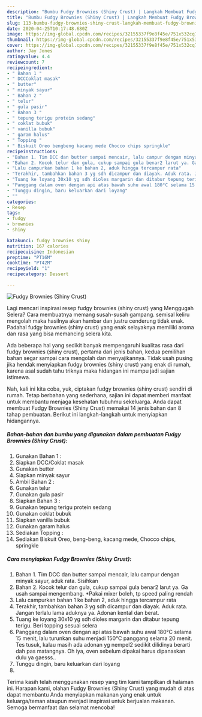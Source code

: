 ```yaml
---
description: "Bumbu Fudgy Brownies (Shiny Crust) | Langkah Membuat Fudgy Brownies (Shiny Crust) Yang Sedap"
title: "Bumbu Fudgy Brownies (Shiny Crust) | Langkah Membuat Fudgy Brownies (Shiny Crust) Yang Sedap"
slug: 113-bumbu-fudgy-brownies-shiny-crust-langkah-membuat-fudgy-brownies-shiny-crust-yang-sedap
date: 2020-04-25T10:17:48.680Z
image: https://img-global.cpcdn.com/recipes/32155337f9e8f45e/751x532cq70/fudgy-brownies-shiny-crust-foto-resep-utama.jpg
thumbnail: https://img-global.cpcdn.com/recipes/32155337f9e8f45e/751x532cq70/fudgy-brownies-shiny-crust-foto-resep-utama.jpg
cover: https://img-global.cpcdn.com/recipes/32155337f9e8f45e/751x532cq70/fudgy-brownies-shiny-crust-foto-resep-utama.jpg
author: Jay Jones
ratingvalue: 4.4
reviewcount: 7
recipeingredient:
- " Bahan 1 "
- " DCCCoklat masak"
- " butter"
- " minyak sayur"
- " Bahan 2 "
- " telur"
- " gula pasir"
- " Bahan 3 "
- " tepung terigu protein sedang"
- " coklat bubuk"
- " vanilla bubuk"
- " garam halus"
- " Topping "
- " Biskuit Oreo bengbeng kacang mede Chocco chips springkle"
recipeinstructions:
- "Bahan 1. Tim DCC dan butter sampai mencair, lalu campur dengan minyak sayur, aduk rata. Sisihkan"
- "Bahan 2. Kocok telur dan gula, cukup sampai gula benar2 larut ya. Ga usah sampai mengembang. *Pakai mixer boleh, tp speed paling rendah"
- "Lalu campurkan bahan 1 ke bahan 2, aduk hingga tercampur rata"
- "Terakhir, tambahkan bahan 3 yg sdh dicampur dan diayak. Aduk rata. Jangan terlalu lama aduknya ya. Adonan kental dan berat."
- "Tuang ke loyang 30x10 yg sdh dioles margarin dan ditabur tepung terigu. Beri topping sesuai selera"
- "Panggang dalam oven dengan api atas bawah suhu awal 180°C selama 15 menit, lalu turunkan suhu menjadi 150°C panggang selama 20 menit. Tes tusuk, kalau masih ada adonan yg nempel2 sedikit dilidinya berarti dah pas matangnya. Oh iya, oven sebelum dipakai harus dipanaskan dulu ya gaesss.."
- "Tunggu dingin, baru keluarkan dari loyang"
- ""
categories:
- Resep
tags:
- fudgy
- brownies
- shiny

katakunci: fudgy brownies shiny 
nutrition: 167 calories
recipecuisine: Indonesian
preptime: "PT16M"
cooktime: "PT42M"
recipeyield: "1"
recipecategory: Dessert

---
```



![Fudgy Brownies (Shiny Crust)](https://img-global.cpcdn.com/recipes/32155337f9e8f45e/751x532cq70/fudgy-brownies-shiny-crust-foto-resep-utama.jpg)

Lagi mencari inspirasi resep fudgy brownies (shiny crust) yang Menggugah Selera? Cara membuatnya memang susah-susah gampang. semisal keliru mengolah maka hasilnya akan hambar dan justru cenderung tidak enak. Padahal fudgy brownies (shiny crust) yang enak selayaknya memiliki aroma dan rasa yang bisa memancing selera kita.



Ada beberapa hal yang sedikit banyak mempengaruhi kualitas rasa dari fudgy brownies (shiny crust), pertama dari jenis bahan, kedua pemilihan bahan segar sampai cara mengolah dan menyajikannya. Tidak usah pusing jika hendak menyiapkan fudgy brownies (shiny crust) yang enak di rumah, karena asal sudah tahu triknya maka hidangan ini mampu jadi sajian istimewa.


Nah, kali ini kita coba, yuk, ciptakan fudgy brownies (shiny crust) sendiri di rumah. Tetap berbahan yang sederhana, sajian ini dapat memberi manfaat untuk membantu menjaga kesehatan tubuhmu sekeluarga. Anda dapat membuat Fudgy Brownies (Shiny Crust) memakai 14 jenis bahan dan 8 tahap pembuatan. Berikut ini langkah-langkah untuk menyiapkan hidangannya.

<!--inarticleads1-->

##### Bahan-bahan dan bumbu yang digunakan dalam pembuatan Fudgy Brownies (Shiny Crust):

1. Gunakan  Bahan 1 :
1. Siapkan  DCC/Coklat masak
1. Gunakan  butter
1. Siapkan  minyak sayur
1. Ambil  Bahan 2 :
1. Gunakan  telur
1. Gunakan  gula pasir
1. Siapkan  Bahan 3 :
1. Gunakan  tepung terigu protein sedang
1. Gunakan  coklat bubuk
1. Siapkan  vanilla bubuk
1. Gunakan  garam halus
1. Sediakan  Topping :
1. Sediakan  Biskuit Oreo, beng-beng, kacang mede, Chocco chips, springkle




<!--inarticleads2-->

##### Cara menyiapkan Fudgy Brownies (Shiny Crust):

1. Bahan 1. Tim DCC dan butter sampai mencair, lalu campur dengan minyak sayur, aduk rata. Sisihkan
1. Bahan 2. Kocok telur dan gula, cukup sampai gula benar2 larut ya. Ga usah sampai mengembang. *Pakai mixer boleh, tp speed paling rendah
1. Lalu campurkan bahan 1 ke bahan 2, aduk hingga tercampur rata
1. Terakhir, tambahkan bahan 3 yg sdh dicampur dan diayak. Aduk rata. Jangan terlalu lama aduknya ya. Adonan kental dan berat.
1. Tuang ke loyang 30x10 yg sdh dioles margarin dan ditabur tepung terigu. Beri topping sesuai selera
1. Panggang dalam oven dengan api atas bawah suhu awal 180°C selama 15 menit, lalu turunkan suhu menjadi 150°C panggang selama 20 menit. Tes tusuk, kalau masih ada adonan yg nempel2 sedikit dilidinya berarti dah pas matangnya. Oh iya, oven sebelum dipakai harus dipanaskan dulu ya gaesss..
1. Tunggu dingin, baru keluarkan dari loyang
1. 




Terima kasih telah menggunakan resep yang tim kami tampilkan di halaman ini. Harapan kami, olahan Fudgy Brownies (Shiny Crust) yang mudah di atas dapat membantu Anda menyiapkan makanan yang enak untuk keluarga/teman ataupun menjadi inspirasi untuk berjualan makanan. Semoga bermanfaat dan selamat mencoba!
